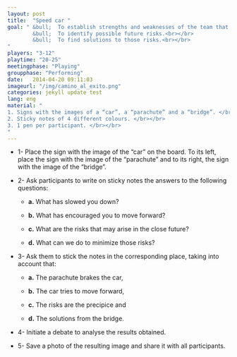 ```yaml
---
layout: post
title:  "Speed car "
goal: " &bull;  To establish strengths and weaknesses of the team that influence their productivity.<br></br>
    	&bull;  To identify possible future risks.<br></br>
    	&bull;  To find solutions to those risks.<br></br>
"
players: "3-12"
playtime: "20-25"
meetingphase: "Playing"
groupphase: "Performing"
date:   2014-04-20 09:11:03
imageurl: "/img/camino_al_exito.png"
categories: jekyll update test
lang: eng
material: "
1. Signs with the images of a “car”, a “parachute” and a “bridge”. </br></br>
2. Sticky notes of 4 different colours. </br></br>
3. 1 pen per participant. </br></br>
"
---
```

- 1- Place the sign with the image of the “car” on the board. To its left, place the sign with the image of the “parachute” and to its right, the sign with the image of the “bridge”.

- 2- Ask participants to write on sticky notes the answers to the following questions:

	- <b>a.</b> What has slowed you down?

	- <b>b.</b> What has encouraged you to move forward?

	- <b>c.</b> What are the risks that may arise in the close future?

	- <b>d.</b> What can we do to minimize those risks?

- 3- Ask them to stick the notes in the corresponding place, taking into account that:

	- <b>a.</b> The parachute brakes the car,

	- <b>b.</b> The car tries to move forward,

	- <b>c.</b> The risks are the precipice and

	- <b>d.</b> The solutions from the bridge.

- 4- Initiate a debate to analyse the results obtained.

- 5- Save a photo of the resulting image and share it with all participants.